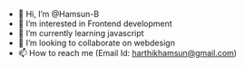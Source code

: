 - 👋 Hi, I’m @Hamsun-B
- 👀 I’m interested in Frontend development
- 🌱 I’m currently learning javascript
- 💞️ I’m looking to collaborate on webdesign
- 📫 How to reach me (Email Id: harthikhamsun@gmail.com)

<!---
Hamsun-B/Hamsun-B is a ✨ Frontend developer ✨ repository because its `README.md` (this file) appears on your GitHub profile.
You can click the Preview link to take a look at your changes.
--->
